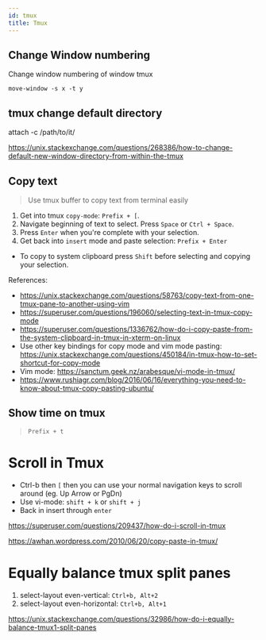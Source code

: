 ```yaml
---
id: tmux
title: Tmux
---
```


## Change Window numbering

Change window numbering of window tmux

`move-window -s x -t y`

## tmux change default directory

attach -c /path/to/it/

<https://unix.stackexchange.com/questions/268386/how-to-change-default-new-window-directory-from-within-the-tmux>

## Copy text

> Use tmux buffer to copy text from terminal easily

1. Get into tmux `copy-mode`: `Prefix + [`.
2. Navigate beginning of text to select. Press `Space` or  `Ctrl + Space`.
3. Press `Enter` when you're complete with your selection.
4. Get back into `insert` mode and paste selection: `Prefix + Enter`

* To copy to system clipboard press `Shift` before selecting and copying your selection.

References:

* <https://unix.stackexchange.com/questions/58763/copy-text-from-one-tmux-pane-to-another-using-vim>
* <https://superuser.com/questions/196060/selecting-text-in-tmux-copy-mode>
* <https://superuser.com/questions/1336762/how-do-i-copy-paste-from-the-system-clipboard-in-tmux-in-xterm-on-linux>
* Use other key bindings for copy mode and vim mode pasting: <https://unix.stackexchange.com/questions/450184/in-tmux-how-to-set-shortcut-for-copy-mode>
* Vim mode: <https://sanctum.geek.nz/arabesque/vi-mode-in-tmux/>
* <https://www.rushiagr.com/blog/2016/06/16/everything-you-need-to-know-about-tmux-copy-pasting-ubuntu/>

## Show time on tmux

> `Prefix + t`

# Scroll in Tmux

* Ctrl-b then `[` then you can use your normal navigation keys to scroll around (eg. Up Arrow or PgDn)
* Use vi-mode: `shift + k` or `shift + j`
* Back in insert through `enter`

<https://superuser.com/questions/209437/how-do-i-scroll-in-tmux>

<!-- # Copy and paste text Tmux

> Alternatively use vim keys outlined in tmux.conf file

1. Enter copy mode: Ctrl-b then `[`
2. Navigate to the text to be copied
3. Select by doing: `Space`
4. End selcting by doing: `Ctrl + W`
5. Press `Enter` or go to other tmux window
6. Paste with: `Ctrl+b, ]`

<https://unix.stackexchange.com/questions/58763/copy-text-from-one-tmux-pane-to-another-using-vim>
<http://www.rushiagr.com/blog/2016/06/16/everything-you-need-to-know-about-tmux-copy-pasting/> -->
<https://awhan.wordpress.com/2010/06/20/copy-paste-in-tmux/>

# Equally balance tmux split panes

1. select-layout even-vertical: `Ctrl+b, Alt+2`
2. select-layout even-horizontal: `Ctrl+b, Alt+1`

https://unix.stackexchange.com/questions/32986/how-do-i-equally-balance-tmux1-split-panes
